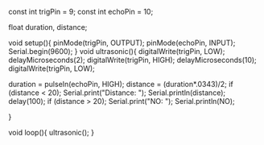 
const int trigPin = 9;
const int echoPin = 10;

float duration, distance;

void setup(){
  pinMode(trigPin, OUTPUT);
  pinMode(echoPin, INPUT);
  Serial.begin(9600);
}
 void ultrasonic(){
  digitalWrite(trigPin, LOW);
  delayMicroseconds(2);
  digitalWrite(trigPin, HIGH);
  delayMicroseconds(10);
  digitalWrite(trigPin, LOW);

  duration = pulseIn(echoPin, HIGH);
  distance = (duration*.0343)/2;
  if (distance < 20);
  Serial.print("Distance: ");
  Serial.println(distance);
  delay(100);
  if (distance > 20);
  Serial.print("NO: ");
  Serial.println(NO);

 }
 
void loop(){
  ultrasonic();
}

